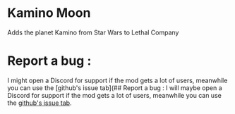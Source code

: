 # Kamino Moon
 Adds the planet Kamino from Star Wars to Lethal Company


# Report a bug :
I might open a Discord for support if the mod gets a lot of users, meanwhile you can use the [github's issue tab](## Report a bug :
I will maybe open a Discord for support if the mod gets a lot of users, meanwhile you can use the [github's issue tab](https://github.com/HolographicWings/LethalExpansion/issues).